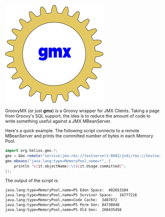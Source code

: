 ![GroovyMX - A Helios Project][1]

GroovyMX (or just **gmx**) is a Groovy wrapper for JMX Clients. Taking a page from Groovy's SQL support, 
the idea is to reduce the amount of code to write something useful against a JMX MBeanServer.

Here's a quick example. The following script connects to a remote MBeanServer and prints the committed number of bytes in each Memory Pool.

```groovy
import org.helios.gmx.*;
gmx = Gmx.remote("service:jmx:rmi://testserver1:8002/jndi/rmi://testserver1:8003/jmxrmi");
gmx.mbeans("java.lang:type=MemoryPool,name=*", {
    println "${it.objectName}:\t${it.Usage.committed}";
});
```

The output of the script is:

    java.lang:type=MemoryPool,name=PS Eden Space:  402653184
    java.lang:type=MemoryPool,name=PS Survivor Space:	16777216
    java.lang:type=MemoryPool,name=Code Cache:	3407872
    java.lang:type=MemoryPool,name=PS Perm Gen:	84738048
    java.lang:type=MemoryPool,name=PS Old Gen:	268435456


[1]: https://github.com/nickman/GroovyMX/blob/master/content/img/gmx-320-X-320.png?raw=true "Helios"
